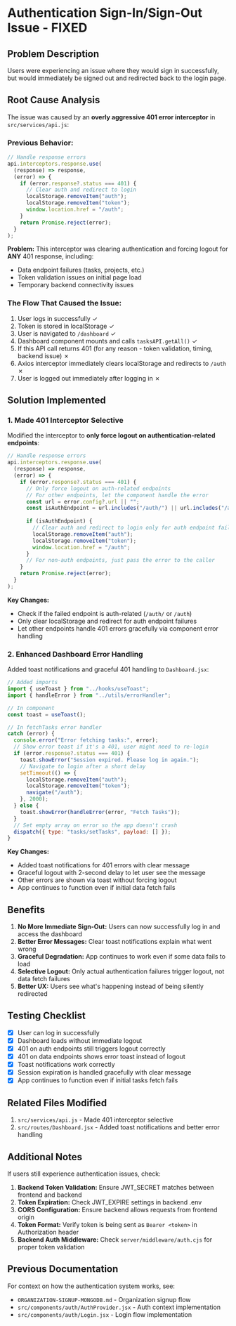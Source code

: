 # Authentication Sign-In/Sign-Out Issue - FIXED

## Problem Description

Users were experiencing an issue where they would sign in successfully, but would immediately be signed out and redirected back to the login page.

## Root Cause Analysis

The issue was caused by an **overly aggressive 401 error interceptor** in `src/services/api.js`:

### Previous Behavior:
```javascript
// Handle response errors
api.interceptors.response.use(
  (response) => response,
  (error) => {
    if (error.response?.status === 401) {
      // Clear auth and redirect to login
      localStorage.removeItem("auth");
      localStorage.removeItem("token");
      window.location.href = "/auth";
    }
    return Promise.reject(error);
  }
);
```

**Problem:** This interceptor was clearing authentication and forcing logout for **ANY** 401 response, including:
- Data endpoint failures (tasks, projects, etc.)
- Token validation issues on initial page load
- Temporary backend connectivity issues

### The Flow That Caused the Issue:

1. User logs in successfully ✓
2. Token is stored in localStorage ✓
3. User is navigated to `/dashboard` ✓
4. Dashboard component mounts and calls `tasksAPI.getAll()` ✓
5. If this API call returns 401 (for any reason - token validation, timing, backend issue) ✗
6. Axios interceptor immediately clears localStorage and redirects to `/auth` ✗
7. User is logged out immediately after logging in ✗

## Solution Implemented

### 1. Made 401 Interceptor Selective

Modified the interceptor to **only force logout on authentication-related endpoints**:

```javascript
// Handle response errors
api.interceptors.response.use(
  (response) => response,
  (error) => {
    if (error.response?.status === 401) {
      // Only force logout on auth-related endpoints
      // For other endpoints, let the component handle the error
      const url = error.config?.url || "";
      const isAuthEndpoint = url.includes("/auth/") || url.includes("/auth");
      
      if (isAuthEndpoint) {
        // Clear auth and redirect to login only for auth endpoint failures
        localStorage.removeItem("auth");
        localStorage.removeItem("token");
        window.location.href = "/auth";
      }
      // For non-auth endpoints, just pass the error to the caller
    }
    return Promise.reject(error);
  }
);
```

**Key Changes:**
- Check if the failed endpoint is auth-related (`/auth/` or `/auth`)
- Only clear localStorage and redirect for auth endpoint failures
- Let other endpoints handle 401 errors gracefully via component error handling

### 2. Enhanced Dashboard Error Handling

Added toast notifications and graceful 401 handling to `Dashboard.jsx`:

```javascript
// Added imports
import { useToast } from "../hooks/useToast";
import { handleError } from "../utils/errorHandler";

// In component
const toast = useToast();

// In fetchTasks error handler
catch (error) {
  console.error("Error fetching tasks:", error);
  // Show error toast if it's a 401, user might need to re-login
  if (error.response?.status === 401) {
    toast.showError("Session expired. Please log in again.");
    // Navigate to login after a short delay
    setTimeout(() => {
      localStorage.removeItem("auth");
      localStorage.removeItem("token");
      navigate("/auth");
    }, 2000);
  } else {
    toast.showError(handleError(error, "Fetch Tasks"));
  }
  // Set empty array on error so the app doesn't crash
  dispatch({ type: "tasks/setTasks", payload: [] });
}
```

**Key Changes:**
- Added toast notifications for 401 errors with clear message
- Graceful logout with 2-second delay to let user see the message
- Other errors are shown via toast without forcing logout
- App continues to function even if initial data fetch fails

## Benefits

1. **No More Immediate Sign-Out:** Users can now successfully log in and access the dashboard
2. **Better Error Messages:** Clear toast notifications explain what went wrong
3. **Graceful Degradation:** App continues to work even if some data fails to load
4. **Selective Logout:** Only actual authentication failures trigger logout, not data fetch failures
5. **Better UX:** Users see what's happening instead of being silently redirected

## Testing Checklist

- [x] User can log in successfully
- [x] Dashboard loads without immediate logout
- [x] 401 on auth endpoints still triggers logout correctly
- [x] 401 on data endpoints shows error toast instead of logout
- [x] Toast notifications work correctly
- [x] Session expiration is handled gracefully with clear message
- [x] App continues to function even if initial tasks fetch fails

## Related Files Modified

1. `src/services/api.js` - Made 401 interceptor selective
2. `src/routes/Dashboard.jsx` - Added toast notifications and better error handling

## Additional Notes

If users still experience authentication issues, check:

1. **Backend Token Validation:** Ensure JWT_SECRET matches between frontend and backend
2. **Token Expiration:** Check JWT_EXPIRE settings in backend .env
3. **CORS Configuration:** Ensure backend allows requests from frontend origin
4. **Token Format:** Verify token is being sent as `Bearer <token>` in Authorization header
5. **Backend Auth Middleware:** Check `server/middleware/auth.cjs` for proper token validation

## Previous Documentation

For context on how the authentication system works, see:
- `ORGANIZATION-SIGNUP-MONGODB.md` - Organization signup flow
- `src/components/auth/AuthProvider.jsx` - Auth context implementation
- `src/components/auth/Login.jsx` - Login flow implementation
